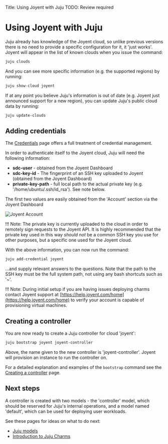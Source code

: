 Title: Using Joyent with Juju
TODO:  Review required

# Using Joyent with Juju

Juju already has knowledge of the Joyent cloud, so unlike previous versions there
is no need to provide a specific configuration for it, it 'just works'. Joyent
will appear in the list of known clouds when you issue the command:
  
```bash
juju clouds
```
And you can see more specific information (e.g. the supported regions) by 
running:
  
```bash
juju show-cloud joyent
```

If at any point you believe Juju's information is out of date (e.g. Joyent just 
announced support for a new region), you can update Juju's public cloud data by 
running:
  
```bash
juju update-clouds
```

## Adding credentials

The [Credentials][credentials] page offers a full treatment of credential
management.

In order to authenticate itself to the Joyent cloud, Juju will need the 
following information:

  - **sdc-user** - obtained from the Joyent Dashboard
  - **sdc-key-id** - The fingerprint of an SSH key uploaded to Joyent (obtained 
    from the Joyent Dashboard)
  - **private-key-path** - full local path to the actual private key (e.g. 
    '/home/ubuntu/.ssh/id_rsa'). See note below.

The first two values are easily obtained from the 'Account' section via the 
Joyent Dashboard

![Joyent Account](./media/getting_started-joyent-account-dropdown.png)

!!! Note: 
    The private key is currently uploaded to the cloud in order to
    remotely sign requests to the Joyent API. It is highly recommended that the
    private key used in this way _should not_ be a common SSH key you use for other
    purposes, but a specific one used for the Joyent cloud.

With the above information, you can now run the command:

```bash
juju add-credential joyent
```
...and supply relevant answers to the questions. Note that the path to the SSH
key must be the full system path, not using any bash shortcuts such as '~'.


!!! Note: 
    During initial setup if you are having issues deploying charms contact
    Joyent support at [https://help.joyent.com/home](https://help.joyent.com/home) 
    to verify your account is capable of provisioning virtual machines.

## Creating a controller

You are now ready to create a Juju controller for cloud 'joyent':

```bash
juju bootstrap joyent joyent-controller
```

Above, the name given to the new controller is 'joyent-controller'. Joyent
will provision an instance to run the controller on.

For a detailed explanation and examples of the `bootstrap` command see the
[Creating a controller][controllers-creating] page.

## Next steps

A controller is created with two models - the 'controller' model, which
should be reserved for Juju's internal operations, and a model named
'default', which can be used for deploying user workloads.

See these pages for ideas on what to do next:

 - [Juju models][models]
 - [Introduction to Juju Charms][charms]


<!-- LINKS -->

[controllers-creating]: ./controllers-creating.md
[models]: ./models.md
[charms]: ./charms.md
[credentials]: ./credentials.md
